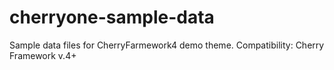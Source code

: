 # cherryone-sample-data
Sample data files for CherryFarmework4 demo theme. Сompatibility: Cherry Framework v.4+  
